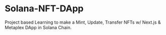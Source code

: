 # Solana-NFT-DApp
Project based Learning to make a Mint, Update, Transfer NFTs w/ Next.js &amp; Metaplex DApp in Solana Chain.
